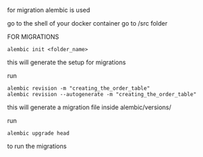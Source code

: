 for migration alembic is used

go to the shell of your docker container
go to /src folder

FOR MIGRATIONS

```
alembic init <folder_name>
```

this will generate the setup for migrations

run

```
alembic revision -m "creating_the_order_table"
alembic revision --autogenerate -m "creating_the_order_table"
```

this will generate a migration file inside alembic/versions/

run

```
alembic upgrade head
```

to run the migrations
